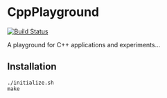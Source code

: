 # CppPlayground 
[![Build Status](https://travis-ci.org/stolosapo/CppPlayground.svg?branch=develop)](https://travis-ci.org/stolosapo/CppPlayground)

A playground for C++ applications and experiments...


## Installation

```
./initialize.sh
make
```
